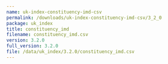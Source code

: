```yaml
---
name: uk-index-constituency-imd-csv
permalink: /downloads/uk-index-constituency-imd-csv/3_2_0
package: uk_index
title: constituency_imd
filename: constituency_imd.csv
version: 3.2.0
full_version: 3.2.0
file: /data/uk_index/3.2.0/constituency_imd.csv
---
```

